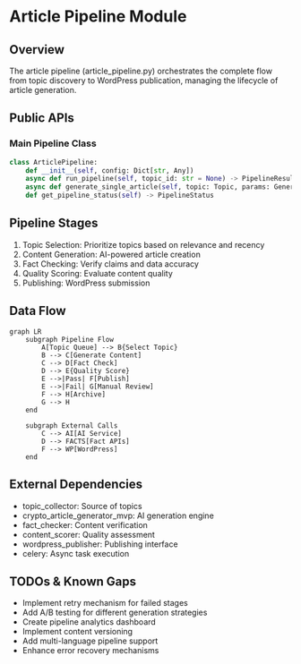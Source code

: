 # Article Pipeline Module

## Overview

The article pipeline (article_pipeline.py) orchestrates the complete flow from topic discovery to WordPress
publication, managing the lifecycle of article generation.

## Public APIs

### Main Pipeline Class

```python
class ArticlePipeline:
    def __init__(self, config: Dict[str, Any])
    async def run_pipeline(self, topic_id: str = None) -> PipelineResult
    async def generate_single_article(self, topic: Topic, params: GenerationParams) -> Article
    def get_pipeline_status(self) -> PipelineStatus
```

## Pipeline Stages

1. Topic Selection: Prioritize topics based on relevance and recency
2. Content Generation: AI-powered article creation
3. Fact Checking: Verify claims and data accuracy
4. Quality Scoring: Evaluate content quality
5. Publishing: WordPress submission

## Data Flow

```mermaid
graph LR
    subgraph Pipeline Flow
        A[Topic Queue] --> B{Select Topic}
        B --> C[Generate Content]
        C --> D[Fact Check]
        D --> E{Quality Score}
        E -->|Pass| F[Publish]
        E -->|Fail| G[Manual Review]
        F --> H[Archive]
        G --> H
    end

    subgraph External Calls
        C --> AI[AI Service]
        D --> FACTS[Fact APIs]
        F --> WP[WordPress]
    end
```

## External Dependencies

- topic_collector: Source of topics
- crypto_article_generator_mvp: AI generation engine
- fact_checker: Content verification
- content_scorer: Quality assessment
- wordpress_publisher: Publishing interface
- celery: Async task execution

## TODOs & Known Gaps

- Implement retry mechanism for failed stages
- Add A/B testing for different generation strategies
- Create pipeline analytics dashboard
- Implement content versioning
- Add multi-language pipeline support
- Enhance error recovery mechanisms